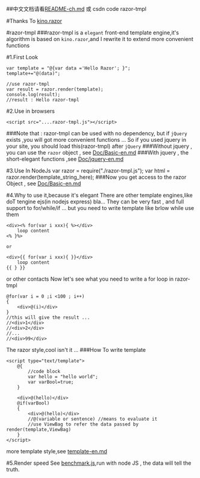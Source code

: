 ##中文文档请看[README-ch.md](https://github.com/magicdawn/razor-tmpl/blob/master/README-ch.md) 或 csdn code razor-tmpl

#Thanks To [kino.razor](https://github.com/kinogam/kino.razor)

#razor-tmpl
###razor-tmpl is a `elegant` front-end template engine,it's algorithm is based on `kino.razor`,and I rewrite it to extend more convenient functions

#1.First Look

    var template = "@{var data ='Hello Razor'; }";
    template+="@(data)";
    
    //use razor-tmpl
    var result = razor.render(template);
    console.log(result);
    //result : Hello razor-tmpl
#2.Use in browsers

    <script src="....razor-tmpl.js"></script>
###Note that : razor-tmpl can be used with no dependency, but if `jQuery` exists ,you will got more convenient functions ...
So if you used jquery in your site, you should load this(razor-tmpl) after `jQuery`
###Without jquery , you can use the `razor` object , see [Doc/Basic-en.md](https://github.com/magicdawn/razor-tmpl/blob/master/Doc/Basic-en.md)
###With jquery , the short-elegant functions ,see [Doc/jquery-en.md](https://github.com/magicdawn/razor-tmpl/blob/master/Doc/jquery-en.md)

#3.Use In NodeJs
    var razor = require("./razor-tmpl.js");
    var html = razor.render(template_string_here);
###Now you get access to the razor Object , see [Doc/Basic-en.md](https://github.com/magicdawn/razor-tmpl/blob/master/Doc/Basic-en.md)

#4.Why to use it,because it's elegant
There are other template engines,like doT tengine ejs(in nodejs express) bla...
They can be very fast , and full support to for/while/if ...
but you need to write template like brlow while use them

    <div><% for(var i xxx){ %></div>
        loop content
    <% }%>

    or

    <div>{{ for(var i xxx){ }}</div>
        loop content
    {{ } }}
or other contacts
Now let's see what you need to write a for loop in razor-tmpl
    
    @for(var i = 0 ;i <100 ; i++)
    {
        <div>@(i)</div>
    }
    //this will give the result ...
    //<div>1</div>
    //<div>2</div>
    //...
    //<div>99</div>
The razor style,cool isn't it ...
###How To write template

    <script type="text/template">
		@{
			//code block
			var hello = "hello world";			
			var varBool=true;
		}
        
		<div>@(hello)</div>
		@if(varBool)
		{
			<div>@(hello)</div>
            //@(variable or sentence) //means to evaluate it
            //use ViewBag to refer the data passed by render(template,ViewBag)
		}        
	</script>

more template style,see [template-en.md](https://github.com/magicdawn/razor-tmpl/blob/master/Doc/Template-en.md)

#5.Render speed
See [benchmark.js](https://github.com/magicdawn/razor-tmpl/blob/master/benchmark.js),run with node JS , the data will tell the truth.
